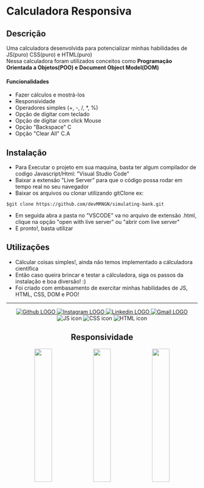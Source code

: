 # Calculadora Responsiva

## Descrição
Uma calculadora desenvolvida para potencializar minhas habilidades de JS(puro) CSS(puro) e HTML(puro) <br>
Nessa calculadora foram utilizados conceitos como <strong>Programação Orientada a Objetos(POO) e Document Object Model(DOM)</strong> 
#### Funcionalidades
* Fazer cálculos e mostrá-los
* Responsividade
* Operadores simples (+, -, /, *, %)
* Opção de digitar com teclado 
* Opção de digitar com click Mouse
* Opção "Backspace" C
* Opção "Clear All" C.A

## Instalação
* Para Executar o projeto em sua maquina, basta ter algum compilador de codigo Javascript/Html: "Visual Studio Code" 
* Baixar a extensão "Live Server" para que o código possa rodar em tempo real no seu navegador
* Baixar os arquivos ou clonar utilizando gitClone ex:
``` 
$git clone https://github.com/devMRNGN/simulating-bank.git
```
* Em seguida abra a pasta no "VSCODE" va no arquivo de extensão .html, clique na opção "open with live server" ou "abrir com live server"
* E pronto!, basta utilizar

## Utilizações
* Cálcular coisas simples!, ainda não temos implementado a cálculadora científica
* Então caso queira brincar e testar a cálculadora, siga os passos da instalação e boa diversão! :)
* Foi criado com embasamento de exercitar minhas habilidades de JS, HTML, CSS, DOM e POO!

<html>
  <div align="center">
      <hr>
      <a href="https://github.com/devMRNGN" target="_blank">     
          <img src="https://img.shields.io/badge/-GitHub-000000?style=for-the-badge&logo=Github" alt="Github LOGO" target="_blank">
      </a>
      <a href="https://www.instagram.com/jota.mrngn/" target="_blank">
        <img src="https://img.shields.io/badge/-Instagram-FFFFFF?style=for-the-badge&logo=Instagram" alt="Instagram LOGO" target="_blank">
      </a>
      <a href="https://www.linkedin.com/in/jo%C3%A3o-marangoni-904a35238" target="_blank">
        <img src="https://img.shields.io/badge/-Linkedin-8A0303?style=for-the-badge&logo=Linkedin" alt="Linkedin LOGO" target="_blank">
      </a>
      <a href="mailto:joao.tadeuzi00@gmail.com" target="_blank">
        <img src="https://img.shields.io/badge/-Gmail-008080?style=for-the-badge&logo=Gmail" alt="Gmail LOGO" target="_blank">
      </a>
      <img src="https://img.shields.io/badge/-JavaScript-0D1117?style=for-the-badge&logo=javascript&labelColor=0D1117" alt="JS icon">
      <img src="https://img.shields.io/badge/-CSS-0D1117?style=for-the-badge&logo=CSS3&labelColor=0D1117" alt="CSS icon">
      <img src="https://img.shields.io/badge/-HTML-0D1117?style=for-the-badge&logo=HTML5&labelColor=0D1117" alt="HTML icon">
      <div>
  </div>
</html>

## Responsividade

<html>
  <div>
      <img src="https://images2.imgbox.com/13/a5/BAffBaT9_o.png" width="30%">
      <img src="https://images2.imgbox.com/1f/6a/OniL7BgH_o.png" width="30%">
      <img src="https://images2.imgbox.com/bf/72/vSoen64Y_o.png" width="30%">
  </div>
</html>
